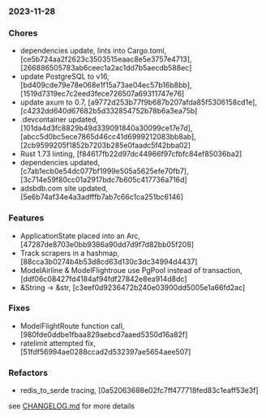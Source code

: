 ### 2023-11-28

### Chores
+ dependencies update, lints into Cargo.toml, [ce5b724aa2f2623c3503515eaac8e5e3757e4713], [266886505783ab6ceec1a2ac1dd7b5aecdb588ec]
+ update PostgreSQL to v16, [bd409cde79e78e068e1f15a73ae04ec57b16b8bb], [1519d7319ec7c2eed3fece726507a69311747e76]
+ update axum to 0.7, [a9772d253b77f9b687b207afda85f5306158cd1e], [c4232dd640d67682b5d332854752b78b6a3ea75b]
+ .devcontainer updated, [101da4d3fc8829b49d339091840a30099ce17e7d], [abcc5d0bc5ece7865d46cc41d6999212083bb8ab], [2cb9599205f1852b7203b285e0faadc5f42bba02]
+ Rust 1.73 linting, [f84617fb22d97dc44966f97cfbfc84ef85036ba2]
+ dependencies updated, [c7ab1ecb0e54dc077bf1999e505a5625efe70fb7], [3c714e59f80cc01a2917bdc7b605c417736a716d]
+ adsbdb.com site updated, [5e6b74af34e4a3adfffb7ab7c66c1ca251bc6146]

### Features
+ ApplicationState placed into an Arc, [47287de8703e0bb9386a90dd7d9f7d82bb05f208]
+ Track scrapers in a hashmap, [88cca3b0274b4b53d8cd63d130c3dc34994d4437]
+ ModelAirline & ModelFlightroue use PgPool instead of transaction, [ddf06c08427fd4184af94fdf27842e8ea914d8dc]
+ &String -> &str, [c3eef0d9236472b240e03900dd5005e1a66fd2ac]

### Fixes
+ ModelFlightRoute function call, [980fde0ddbe1fbaa829aebcd7aaed5350d16a82f]
+ ratelimit attempted fix, [51fdf56994ae0288ccad2d532397ae5654aee507]

### Refactors
+ redis_to_serde tracing, [0a52063688e02fc7ff477718fed83c1eaff53e3f]

see <a href='https://github.com/mrjackwills/adsbdb/blob/main/CHANGELOG.md'>CHANGELOG.md</a> for more details
